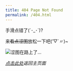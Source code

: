 ```yaml
---
title: 404 Page Not Found
permalink: /404.html
---
```


手滑点错了(´･_･\`)?

来~~看点涩图~~放松一下吧(′▽\`〃)~

![涩图在路上了...](https://tenapi.cn/acg/)

*[点击此处](https://ww-rm.github.io/pixivdaily/)返回主页面*
